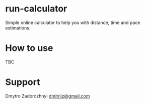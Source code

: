 # run-calculator

Simple online calculator to help you with distance, time and pace estimations.

# How to use
TBC

# Support
Dmytro Zadorozhnyi
dmitriiz@gmail.com